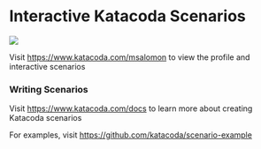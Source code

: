 # Interactive Katacoda Scenarios

[![](http://shields.katacoda.com/katacoda/msalomon/count.svg)](https://www.katacoda.com/msalomon "Get your profile on Katacoda.com")

Visit https://www.katacoda.com/msalomon to view the profile and interactive scenarios

### Writing Scenarios
Visit https://www.katacoda.com/docs to learn more about creating Katacoda scenarios

For examples, visit https://github.com/katacoda/scenario-example

